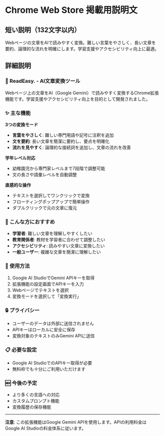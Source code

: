 # Chrome Web Store 掲載用説明文

## 短い説明（132文字以内）

Webページの文章をAIで読みやすく変換。難しい言葉をやさしく、長い文章を要約、論理的な流れを明確にします。学習支援やアクセシビリティ向上に最適。

## 詳細説明

### 📖 ReadEasy. - AI文章変換ツール

Webページ上の文章をAI（Google Gemini）で読みやすく変換するChrome拡張機能です。学習支援やアクセシビリティ向上を目的として開発されました。

### ✨ 主な機能

**3つの変換モード**

- **言葉をやさしく**: 難しい専門用語や記号に注釈を追加
- **文を要約**: 長い文章を簡潔に要約し、要点を明確化
- **流れを見やすく**: 論理的な接続詞を追加し、文章の流れを改善

**学年レベル対応**

- 幼稚園児から専門家レベルまで7段階で調整可能
- 文の長さや語彙レベルを自動調整

**直感的な操作**

- テキストを選択してワンクリックで変換
- フローティングポップアップで簡単操作
- ダブルクリックで元の文章に復元

### 🎯 こんな方におすすめ

- **学習者**: 難しい文章を理解しやすくしたい
- **教育関係者**: 教材を学習者に合わせて調整したい
- **アクセシビリティ**: 読みやすい文章に変換したい
- **一般ユーザー**: 複雑な文章を簡潔に理解したい

### 🔧 使用方法

1. Google AI StudioでGemini APIキーを取得
2. 拡張機能の設定画面でAPIキーを入力
3. Webページでテキストを選択
4. 変換モードを選択して「変換実行」

### 🔒 プライバシー

- ユーザーのデータは外部に送信されません
- APIキーはローカルに安全に保存
- 変換対象のテキストのみGemini APIに送信

### 📋 必要な設定

- Google AI StudioでのAPIキー取得が必要
- 無料枠でも十分にご利用いただけます

### 🆕 今後の予定

- より多くの言語への対応
- カスタムプロンプト機能
- 変換履歴の保存機能

---

**注意**: この拡張機能はGoogle Gemini APIを使用します。APIの利用料金はGoogle AI Studioの料金体系に従います。
